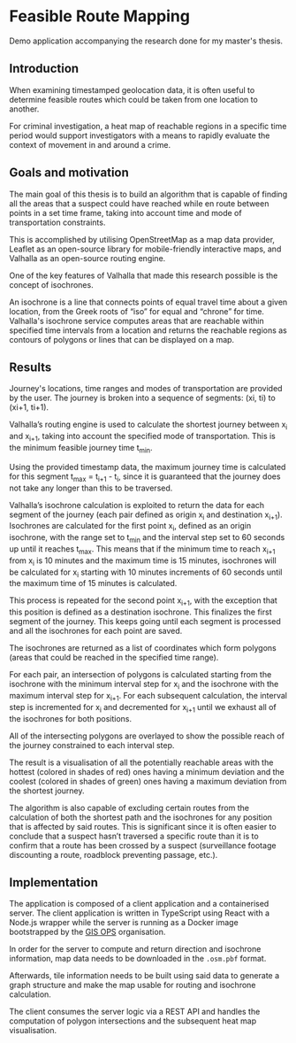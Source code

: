 # Feasible Route Mapping

Demo application accompanying the research done for my master's thesis.

## Introduction

When examining timestamped geolocation data, it is often useful to determine feasible routes which could be taken from one location to another.

For criminal investigation, a heat map of reachable regions in a specific time period would support investigators with a means to rapidly evaluate the context of movement in and around a crime.

## Goals and motivation

The main goal of this thesis is to build an algorithm that is capable of finding all the areas that a suspect could have reached while en route between points in a set time frame, taking into account time and mode of transportation constraints.

This is accomplished by utilising OpenStreetMap as a map data provider, Leaflet as an open-source library for mobile-friendly interactive maps, and Valhalla as an open-source routing engine.

One of the key features of Valhalla that made this research possible is the concept of isochrones.

An isochrone is a line that connects points of equal travel time about a given location, from the Greek roots of “iso” for equal and “chrone” for time. Valhalla's isochrone service computes areas that are reachable within specified time intervals from a location and returns the reachable regions as contours of polygons or lines that can be displayed on a map.

## Results

Journey's locations, time ranges and modes of transportation are provided by the user. The journey is broken into a sequence of segments: (xi, ti) to (xi+1, ti+1).

Valhalla’s routing engine is used to calculate the shortest journey between x<sub>i</sub> and x<sub>i+1</sub>, taking into account the specified mode of transportation. This is the minimum feasible journey time t<sub>min</sub>. 

Using the provided timestamp data, the maximum journey time is calculated for this segment t<sub>max</sub> = t<sub>i+1</sub> - t<sub>i</sub>, since it is guaranteed that the journey does not take any longer than this to be traversed. 

Valhalla’s isochrone calculation is exploited to return the data for each segment of the journey (each pair defined as origin x<sub>i</sub> and destination x<sub>i+1</sub>). Isochrones are calculated for the first point x<sub>i</sub>, defined as an origin isochrone, with the range set to t<sub>min</sub> and the interval step set to 60 seconds up until it reaches t<sub>max</sub>. This means that if the minimum time to reach x<sub>i+1</sub> from x<sub>i</sub> is 10 minutes and the maximum time is 15 minutes, isochrones will be calculated for x<sub>i</sub> starting with 10 minutes increments of 60 seconds until the maximum time of 15 minutes is calculated.

This process is repeated for the second point x<sub>i+1</sub>, with the exception that this position is defined as a destination isochrone. This finalizes the first segment of the journey. This keeps going until each segment is processed and all the isochrones for each point are saved.

The isochrones are returned as a list of coordinates which form polygons (areas that could be reached in the specified time range).

For each pair, an intersection of polygons is calculated starting from the isochrone with the minimum interval step for x<sub>i</sub> and the isochrone with the maximum interval step for x<sub>i+1</sub>. For each subsequent calculation, the interval step is incremented for x<sub>i</sub> and decremented for x<sub>i+1</sub> until we exhaust all of the isochrones for both positions.

All of the intersecting polygons are overlayed to show the possible reach of the journey constrained to each interval step.

The result is a visualisation of all the potentially reachable areas with the hottest (colored in shades of red) ones having a minimum deviation and the coolest (colored in shades of green) ones having a maximum deviation from the shortest journey.

The algorithm is also capable of excluding certain routes from the calculation of both the shortest path and the isochrones for any position that is affected by said routes. This is significant since it is often easier to conclude that a suspect hasn’t traversed a specific route than it is to confirm that a route has been crossed by a suspect (surveillance footage discounting a route, roadblock preventing passage, etc.).

## Implementation

The application is composed of a client application and a containerised server.
The client application is written in TypeScript using React with a Node.js wrapper while the server is running as a Docker image bootstrapped by the [GIS OPS](https://github.com/gis-ops/docker-valhalla) organisation.

In order for the server to compute and return direction and isochrone information, map data needs to be downloaded in the `.osm.pbf` format.

Afterwards, tile information needs to be built using said data to generate a graph structure and make the map usable for routing and isochrone calculation.

The client consumes the server logic via a REST API and handles the computation of polygon intersections and the subsequent heat map visualisation.
